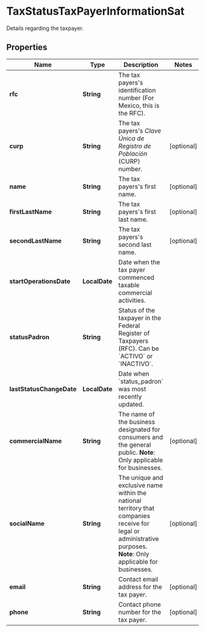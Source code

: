 

# TaxStatusTaxPayerInformationSat

Details regarding the taxpayer.

## Properties

| Name | Type | Description | Notes |
|------------ | ------------- | ------------- | -------------|
|**rfc** | **String** | The tax payers&#39;s identification number (For Mexico, this is the RFC).  |  |
|**curp** | **String** | The tax payers&#39;s *Clave Única de Registro de Población* (CURP) number.  |  [optional] |
|**name** | **String** | The tax payers&#39;s first name. |  [optional] |
|**firstLastName** | **String** | The tax payers&#39;s first last name. |  [optional] |
|**secondLastName** | **String** | The tax payers&#39;s second last name. |  [optional] |
|**startOperationsDate** | **LocalDate** | Date when the tax payer commenced taxable commercial activities.  |  |
|**statusPadron** | **String** | Status of the taxpayer in the Federal Register of Taxpayers (RFC). Can be &#x60;ACTIVO&#x60; or &#x60;INACTIVO&#x60;. |  |
|**lastStatusChangeDate** | **LocalDate** | Date when &#x60;status_padron&#x60; was most recently updated.  |  |
|**commercialName** | **String** | The name of the business designated for consumers and the general public.  **Note**: Only applicable for businesses.  |  [optional] |
|**socialName** | **String** | The unique and exclusive name within the national territory that companies receive for legal or administrative purposes. **Note**: Only applicable for businesses. |  [optional] |
|**email** | **String** | Contact email address for the tax payer. |  [optional] |
|**phone** | **String** | Contact phone number for the tax payer. |  [optional] |




